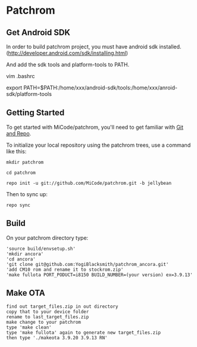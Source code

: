 Patchrom
===========

Get Android SDK
----------------

In order to build patchrom project, you must have android sdk installed.(http://developer.android.com/sdk/installing.html)

And add the sdk tools and platform-tools to PATH.

vim .bashrc

export PATH=$PATH:/home/xxx/android-sdk/tools:/home/xxx/anroid-sdk/platform-tools

Getting Started
---------------

To get started with MiCode/patchrom, you'll need to get
familiar with [Git and Repo](http://source.android.com/download/using-repo).

To initialize your local repository using the patchrom trees, use a command like this:

    mkdir patchrom

    cd patchrom

    repo init -u git://github.com/MiCode/patchrom.git -b jellybean

Then to sync up:

    repo sync

Build
--------

On your patchrom directory type:

    'source build/envsetup.sh'    
    'mkdir ancora'
    'cd ancora'
    'git clone git@github.com:YogiBlacksmith/patchrom_ancora.git'
    'add CM10 rom and rename it to stockrom.zip'
    'make fullota PORT_PODUCT=i8150 BUILD_NUMBER=(your version) ex=3.9.13'
    
Make OTA
---------

    find out target_files.zip in out directory
    copy that to your device folder
    rename to last_target_files.zip
    make change to your patchrom
    type 'make clean'
    type 'make fullota' again to generate new target_files.zip
    then type './makeota 3.9.20 3.9.13 RN'
    
